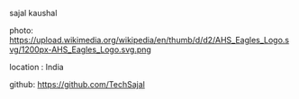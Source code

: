 sajal kaushal

photo: https://upload.wikimedia.org/wikipedia/en/thumb/d/d2/AHS_Eagles_Logo.svg/1200px-AHS_Eagles_Logo.svg.png

location : India

github: https://github.com/TechSajal
